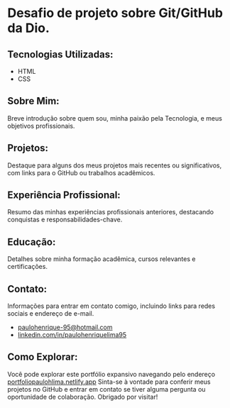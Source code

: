 # Desafio de projeto sobre Git/GitHub da Dio.
## Tecnologias Utilizadas:
- HTML
- CSS

## Sobre Mim: 
Breve introdução sobre quem sou, minha paixão pela Tecnologia, e meus objetivos profissionais.

## Projetos:
Destaque para alguns dos meus projetos mais recentes ou significativos, com links para o GitHub ou trabalhos acadêmicos.

## Experiência Profissional:
Resumo das minhas experiências profissionais anteriores, destacando conquistas e responsabilidades-chave.

## Educação:
Detalhes sobre minha formação acadêmica, cursos relevantes e certificações.

## Contato:
Informações para entrar em contato comigo, incluindo links para redes sociais e endereço de e-mail.

- paulohenrique-95@hotmail.com
- [linkedin.com/in/paulohenriquelima95](https://www.linkedin.com/in/paulohenriquelima95/)

## Como Explorar:
Você pode explorar este portfólio expansivo navegando pelo endereço [portfoliopaulohlima.netlify.app](https://portfoliopaulohlima.netlify.app)
Sinta-se à vontade para conferir meus projetos no GitHub e entrar em contato se tiver alguma pergunta ou oportunidade de colaboração. 
Obrigado por visitar!

